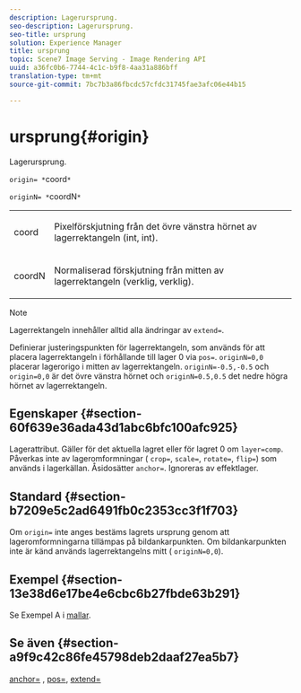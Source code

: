 ```yaml
---
description: Lagerursprung.
seo-description: Lagerursprung.
seo-title: ursprung
solution: Experience Manager
title: ursprung
topic: Scene7 Image Serving - Image Rendering API
uuid: a36fc0b6-7744-4c1c-b9f8-4aa31a886bff
translation-type: tm+mt
source-git-commit: 7bc7b3a86fbcdc57cfdc31745fae3afc06e44b15

---
```



# ursprung{#origin}

Lagerursprung.

`origin= *`coord`*`

`originN= *`coordN`*`

<table id="simpletable_A270FD92B1E841FE81F5AB300351FE01"> 
 <tr class="strow"> 
  <td class="stentry"> <p><span class="varname"> coord</span> </p></td> 
  <td class="stentry"> <p>Pixelförskjutning från det övre vänstra hörnet av lagerrektangeln (int, int). </p></td> 
 </tr> 
 <tr class="strow"> 
  <td class="stentry"> <p><span class="varname"> coordN</span> </p></td> 
  <td class="stentry"> <p>Normaliserad förskjutning från mitten av lagerrektangeln (verklig, verklig). </p></td> 
 </tr> 
</table>

>[!NOTE]
>
>Lagerrektangeln innehåller alltid alla ändringar av `extend=`.

Definierar justeringspunkten för lagerrektangeln, som används för att placera lagerrektangeln i förhållande till lager 0 via `pos=`. `originN=0,0` placerar lagerorigo i mitten av lagerrektangeln. `originN=-0.5,-0.5` och `origin=0,0` är det övre vänstra hörnet och `originN=0.5,0.5` det nedre högra hörnet av lagerrektangeln.

## Egenskaper {#section-60f639e36ada43d1abc6bfc100afc925}

Lagerattribut. Gäller för det aktuella lagret eller för lagret 0 om `layer=comp`. Påverkas inte av lageromformningar ( `crop=`, `scale=`, `rotate=`, `flip=`) som används i lagerkällan. Åsidosätter `anchor=`. Ignoreras av effektlager.

## Standard {#section-b7209e5c2ad6491fb0c2353cc3f1f703}

Om `origin=` inte anges bestäms lagrets ursprung genom att lageromformningarna tillämpas på bildankarpunkten. Om bildankarpunkten inte är känd används lagerrektangelns mitt ( `originN=0,0`).

## Exempel {#section-13e38d6e17be4e6cbc6b27fbde63b291}

Se Exempel A i [mallar](../../../../../is-api/http-ref/image-serving-api-ref/c-http-protocol-reference/c-templates/c-templates.md#concept-3cd2d2adae0e41b2979b9640244d4d3e).

## Se även {#section-a9f9c42c86fe45798deb2daaf27ea5b7}

[anchor=](../../../../../is-api/http-ref/image-serving-api-ref/c-http-protocol-reference/c-command-reference/r-anchor.md#reference-6661e548ab284b82828d8d94c8ddeb7c) , [pos=](../../../../../is-api/http-ref/image-serving-api-ref/c-http-protocol-reference/c-command-reference/r-pos.md#reference-65de948f4b404f1182b22119ca332143), [extend=](../../../../../is-api/http-ref/image-serving-api-ref/c-http-protocol-reference/c-command-reference/r-extend.md#reference-7e9156beb285459d830e2d56782a74ac)

